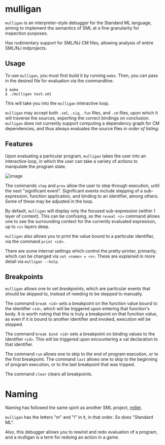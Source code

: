 # mulligan

`mulligan` is an interpreter-style debugger for the Standard ML language, aiming to implement
the semantics of SML at a fine granularity for inspection purposes.

Has rudimentary support for SML/NJ CM files, allowing analysis of entire SML/NJ
mdprojects.

## Usage

To use `mulligan`, you must first build it by running `make`. Then, you can pass
in the desired file for evaluation via the commandline.
```
$ make
$ ./mulligan test.sml
```

This will take you into the `mulligan` interactive loop.

`mulligan` may accept both `.sml`, `.sig`, `.fun` files, and `.cm` files, upon
which it will traverse the sources, exporting the correct bindings on conclusion.
`mulligan` does not currently support computing a dependency graph for CM dependencies,
and thus always evaluates the source files _in order of listing_.

## Features

Upon evaluating a particular program, `mulligan` takes the user into an
interactive loop, in which the user can take a variety of actions to manipulate
the program state.

![image](https://user-images.githubusercontent.com/49291449/173886267-d956cfea-6aa0-4db8-ad3d-5b8fde1905ec.png)

The commands `step` and `prev` allow the user to step through execution, until
the next "significant event". Significant events include stepping of a
sub-expression, function application, and binding to an identifier, among
others. Some of these may be adjusted in the loop.

By default, `mulligan` will display only the focused sub-expression (within 1
layer of context). This can be confusing, so the `reveal <i>` command allows one
to see the surrounding context for the currently evaluated expresison, up to
`<i>` layers deep.

`mulligan` also allows you to print the value bound to a particular identifier,
via the command `print <id>`.

There are some internal settings which control the pretty-printer, primarily,
which can be changed via `set <name> = <v>`. These are explained in more detail
via `mulligan --help`.

## Breakpoints

`mulligan` allows one to set _breakpoints_, which are particular events that
should be skipped to, instead of needing to be stepped to manually.

The command `break <id>` sets a breakpoint on the function value bound to the
identifier `<id>`, which will be triggered upon entering that function's body.
It is worth noting that this is truly a breakpoint on that function _value_, as
even if it is bound to another identifier and invoked, execution will be
stopped.

The command `break bind <id>` sets a breakpoint on binding values to the identifier
`<id>`. This will be triggered upon encountering a val declaration to that
identifier.

The command `run` allows one to skip to the end of program execution, or to the
first breakpoint. The command `last` allows one to skip to the beginning of
program execution, or to the last breakpoint that was tripped.

The command `clear` clears all breakpoints.

# Naming

Naming has followed the same spirit as another SML project, [millet](https://github.com/azdavis/millet).

`mulligan` has the letters "m" and "l" in it, in that order. So does "Standard
ML".

Also, this debugger allows you to rewind and redo evaluation of a program, and a
mulligan is a term for redoing an action in a game.
